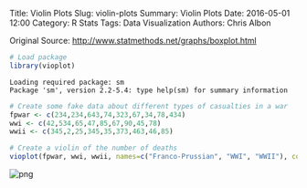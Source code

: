 Title: Violin Plots
Slug: violin-plots
Summary: Violin Plots
Date: 2016-05-01 12:00
Category: R Stats
Tags: Data Visualization
Authors: Chris Albon


Original Source: http://www.statmethods.net/graphs/boxplot.html


```R
# Load package
library(vioplot)
```

    Loading required package: sm
    Package 'sm', version 2.2-5.4: type help(sm) for summary information



```R
# Create some fake data about different types of casualties in a war
fpwar <- c(234,234,643,74,323,67,34,78,434)
wwi <- c(42,534,65,47,85,67,90,45,78)
wwii <- c(345,2,25,345,35,373,463,46,85)
```


```R
# Create a violin of the number of deaths
vioplot(fpwar, wwi, wwii, names=c("Franco-Prussian", "WWI", "WWII"), col="red3")
```


![png]({filename}/images/violin-plots_files/violin-plots_3_0.png)
